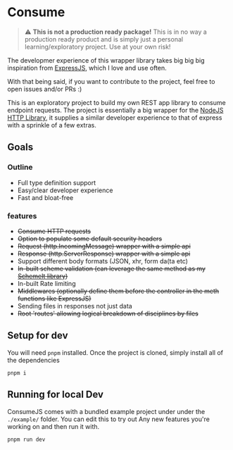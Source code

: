 # Consume

> :warning: **This is not a production ready package!** This is in no way a production ready product and is simply just a personal learning/exploratory project. Use at your own risk!

The developmer experience of this wrapper library takes big big big inspiration from [ExpressJS](https://expressjs.com/), which I love and use often.

With that being said, if you want to contribute to the project, feel free to open issues and/or PRs :)

This is an exploratory project to build my own REST app library to consume endpoint requests.
The project is essentially a big wrapper for the [NodeJS HTTP Library](https://nodejs.org/api/http.html#class-httpserverresponse), it supplies a similar developer experience to that of express with a sprinkle of a few extras.

## Goals

### Outline

- Full type definition support
- Easy/clear developer experience
- Fast and bloat-free

### features

- ~~Consume HTTP requests~~
- ~~Option to populate some default security headers~~
- ~~Request (http.IncomingMessage) wrapper with a simple api~~
- ~~Response (http.ServerResponse) wrapper with a simple api~~
- Support different body formats (JSON, xhr, form da(ta etc)
- ~~In-built scheme validation (can leverage the same method as my [SchemeIt library](https://github.com/jacoobia/schemeit))~~
- In-built Rate limiting
- ~~Middlewares (optionally define them before the controller in the meth functions like ExpressJS)~~
- Sending files in responses not just data
- ~~Root 'routes' allowing logical breakdown of disciplines by files~~

## Setup for dev

You will need `pnpm` installed.
Once the project is cloned, simply install all of the dependencies

```
pnpm i
```

## Running for local Dev

ConsumeJS comes with a bundled example project under under the `./example/` folder. You can edit this to try out Any new features you're working on and then run it with.

```
pnpm run dev
```
